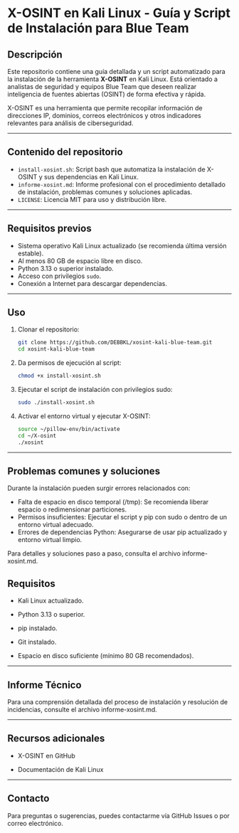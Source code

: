 # X-OSINT en Kali Linux - Guía y Script de Instalación para Blue Team

## Descripción

Este repositorio contiene una guía detallada y un script automatizado para la instalación de la herramienta **X-OSINT** en Kali Linux. Está orientado a analistas de seguridad y equipos Blue Team que deseen realizar inteligencia de fuentes abiertas (OSINT) de forma efectiva y rápida.

X-OSINT es una herramienta que permite recopilar información de direcciones IP, dominios, correos electrónicos y otros indicadores relevantes para análisis de ciberseguridad.

---

## Contenido del repositorio

- `install-xosint.sh`: Script bash que automatiza la instalación de X-OSINT y sus dependencias en Kali Linux.
- `informe-xosint.md`: Informe profesional con el procedimiento detallado de instalación, problemas comunes y soluciones aplicadas.
- `LICENSE`: Licencia MIT para uso y distribución libre.

---

## Requisitos previos

- Sistema operativo Kali Linux actualizado (se recomienda última versión estable).
- Al menos 80 GB de espacio libre en disco.
- Python 3.13 o superior instalado.
- Acceso con privilegios `sudo`.
- Conexión a Internet para descargar dependencias.

---

## Uso

1. Clonar el repositorio:

   ```bash
   git clone https://github.com/DEBBKL/xosint-kali-blue-team.git
   cd xosint-kali-blue-team
   ```
   
2. Da permisos de ejecución al script:

   ```bash
   chmod +x install-xosint.sh
   ```

3. Ejecutar el script de instalación con privilegios sudo:

   ```bash
   sudo ./install-xosint.sh
   ```
   
4. Activar el entorno virtual y ejecutar X-OSINT:

   ```bash
   source ~/pillow-env/bin/activate
   cd ~/X-osint
   ./xosint
   ```

---

## Problemas comunes y soluciones

Durante la instalación pueden surgir errores relacionados con:

- Falta de espacio en disco temporal (/tmp): Se recomienda liberar espacio o redimensionar particiones.
- Permisos insuficientes: Ejecutar el script y pip con sudo o dentro de un entorno virtual adecuado.
- Errores de dependencias Python: Asegurarse de usar pip actualizado y entorno virtual limpio.

Para detalles y soluciones paso a paso, consulta el archivo informe-xosint.md.

## Requisitos


- Kali Linux actualizado.

- Python 3.13 o superior.

- pip instalado.

- Git instalado.

- Espacio en disco suficiente (mínimo 80 GB recomendados).

---

## Informe Técnico

Para una comprensión detallada del proceso de instalación y resolución de incidencias, consulte el archivo informe-xosint.md.

---

## Recursos adicionales

- X-OSINT en GitHub

- Documentación de Kali Linux

---

## Contacto

Para preguntas o sugerencias, puedes contactarme vía GitHub Issues o por correo electrónico.
